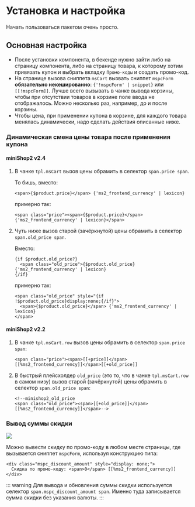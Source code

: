 # Установка и настройка

Начать пользоваться пакетом очень просто.

## Основная настройка

- После установки компонента, в бекенде нужно зайти либо на страницу компонента, либо на страницу товара, к которому хотим привязать купон и выбрать вкладку `Промо-коды` и создать промо-код.
- На странице вызова сниппета `msCart` вызвать сниппет `mspcForm` **обязательно некешированно**: `{'!mspcForm' | snippet}` или `[[!mspcForm]]`. Лучше всего вызывать в чанке вывода корзины, чтобы при отсутствии товаров в корзине поле ввода не отображалось. Можно несколько раз, например, до и после корзины.
- Чтобы цена, при применении купона в корзине, для каждого товара менялась динамически, надо сделать действия описанные ниже.

### Динамическая смена цены товара после применения купона

#### miniShop2 v2.4

1. В  чанке `tpl.msCart` вызов цены обрамить в селектор `span.price span`.

    То бишь, вместо:

    ```fenom
    <span>{$product.price}</span> {'ms2_frontend_currency' | lexicon}
    ```

    примерно так:

    ```fenom
    <span class="price"><span>{$product.price}</span> {'ms2_frontend_currency' | lexicon}</span>
    ```

2. Чуть ниже вызов старой (зачёркнутой) цены обрамить в селектор `span.old_price span`.

    Вместо:

    ```fenom
    {if $product.old_price?}
      <span class="old_price">{$product.old_price} {'ms2_frontend_currency' | lexicon}
    {/if}
    ```

    примерно так:

    ```fenom
    <span class="old_price" style="{if !$product.old_price}display:none;{/if}">
      <span>{$product.old_price}</span> {'ms2_frontend_currency' | lexicon}
    </span>
    ```

#### miniShop2 v2.2

1. В чанке `tpl.msCart.row` вызов цены обрамить в селектор `span.price span`:

    ```modx
    <span class="price"><span>[[+price]]</span> [[%ms2_frontend_currency]]</span>[[+old_price]]
    ```

2. В быстрый плейсхолдер `old_price` (это то, что в чанке `tpl.msCart.row` в самом низу) вызов старой (зачёркнутой) цены обрамить в селектор `span.old_price span`:

    ```modx
    <!--minishop2_old_price
    <span class="old_price"><span>[[+old_price]]</span> [[%ms2_frontend_currency]]</span>-->
    ```

### Вывод суммы скидки

[![](https://file.modx.pro/files/4/f/4/4f4ee223deb3b63c55574620e8c1795e.png)](https://file.modx.pro/files/4/f/4/4f4ee223deb3b63c55574620e8c1795e.png)

Можно вывести скидку по промо-коду в любом месте страницы, где вызывается сниппет `mspcForm`, используя конструкцию типа:

```modx
<div class="mspc_discount_amount" style="display: none;">
  Скидка по промо-коду: <span>0</span> [[%ms2_frontend_currency]]
</div>
```

::: warning
Для вывода и обновления суммы скидки используется селектор `span.mspc_discount_amount span`. Именно туда записывается сумма скидки без указания валюты.
:::
